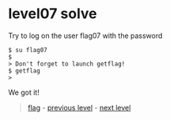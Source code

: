 # level07 solve

Try to log on the user flag07 with the password

```
$ su flag07
$ 
> Don't forget to launch getflag!
$ getflag
> 
```

We got it!

> <a href="../flag">flag</a> - <a href="../../level06">previous level</a> - <a href="../../level08">next level</a>
